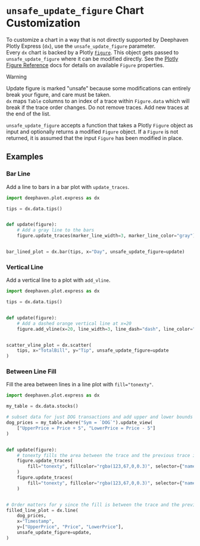 # `unsafe_update_figure` Chart Customization

To customize a chart in a way that is not directly supported by Deephaven Plotly Express (`dx`), use the `unsafe_update_figure` parameter.  
Every `dx` chart is backed by a Plotly [`Figure`](https://plotly.com/python/figure-structure/). This object gets passed to `unsafe_update_figure` where it can be modified directly. See the [Plotly Figure Reference](https://plotly.com/python/reference/) docs for details on available `Figure` properties.

> [!WARNING]
> Update figure is marked "unsafe" because some modifications can entirely break your figure, and care must be taken.  
> `dx` maps `Table` columns to an index of a trace within `Figure.data` which will break if the trace order changes. Do not remove traces. Add new traces at the end of the list.

`unsafe_update_figure` accepts a function that takes a Plotly `Figure` object as input and optionally returns a modified `Figure` object. If a `Figure` is not returned, it is assumed that the input `Figure` has been modified in place.

## Examples

### Bar Line

Add a line to bars in a bar plot with `update_traces`.

```python order=bar_lined_plot,tips
import deephaven.plot.express as dx

tips = dx.data.tips()


def update(figure):
    # Add a gray line to the bars
    figure.update_traces(marker_line_width=3, marker_line_color="gray")


bar_lined_plot = dx.bar(tips, x="Day", unsafe_update_figure=update)
```

### Vertical Line

Add a vertical line to a plot with `add_vline`.

```python order=scatter_vline_plot,tips
import deephaven.plot.express as dx

tips = dx.data.tips()


def update(figure):
    # Add a dashed orange vertical line at x=20
    figure.add_vline(x=20, line_width=3, line_dash="dash", line_color="orange")


scatter_vline_plot = dx.scatter(
    tips, x="TotalBill", y="Tip", unsafe_update_figure=update
)
```

### Between Line Fill

Fill the area between lines in a line plot with `fill="tonexty"`.

```python order=filled_line_plot,dog_prices,my_table
import deephaven.plot.express as dx

my_table = dx.data.stocks()

# subset data for just DOG transactions and add upper and lower bounds
dog_prices = my_table.where("Sym = `DOG`").update_view(
    ["UpperPrice = Price + 5", "LowerPrice = Price - 5"]
)


def update(figure):
    # tonexty fills the area between the trace and the previous trace in the list
    figure.update_traces(
        fill="tonexty", fillcolor="rgba(123,67,0,0.3)", selector={"name": "LowerPrice"}
    )
    figure.update_traces(
        fill="tonexty", fillcolor="rgba(123,67,0,0.3)", selector={"name": "Price"}
    )


# Order matters for y since the fill is between the trace and the previous trace in the list
filled_line_plot = dx.line(
    dog_prices,
    x="Timestamp",
    y=["UpperPrice", "Price", "LowerPrice"],
    unsafe_update_figure=update,
)
```
